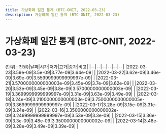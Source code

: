 ```yaml
---
title: 가상화폐 일간 통계 (BTC-ONIT, 2022-03-23)
description: 가상화폐 일간 통계 (BTC-ONIT, 2022-03-23)
---
```


가상화폐 일간 통계 (BTC-ONIT, 2022-03-23)
===

(단위 : 천원)|날짜|시가|저가|고가|종가|비고|
|--|--|--|--|--|--|
|2022-03-23|3.59e-09|3.5e-09|3.77e-09|3.64e-09|    |
|2022-03-22|3.62e-09|3.46e-09|3.69e-09|3.5599999999999997e-09|    |
|2022-03-21|3.5700000000000003e-09|3.45e-09|3.7e-09|3.62e-09|    |
|2022-03-20|3.53e-09|3.45e-09|3.8e-09|3.5700000000000003e-09|    |
|2022-03-19|3.3699999999999997e-09|3.31e-09|3.63e-09|3.49e-09|    |
|2022-03-18|3.24e-09|3.2100000000000003e-09|3.7500000000000005e-09|3.3699999999999997e-09|    |
|2022-03-17|3.28e-09|3.15e-09|3.31e-09|3.24e-09|    |
|2022-03-16|3.3500000000000002e-09|3.2499999999999997e-09|3.53e-09|3.3e-09|    |
|2022-03-15|3.36e-09|3.3e-09|3.48e-09|3.3500000000000002e-09|    |
|2022-03-14|3.48e-09|3.28e-09|3.49e-09|3.39e-09|    |
